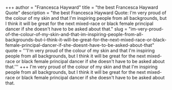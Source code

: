 +++
author = "Francesca Hayward"
title = "the best Francesca Hayward Quote"
description = "the best Francesca Hayward Quote: I'm very proud of the colour of my skin and that I'm inspiring people from all backgrounds, but I think it will be great for the next mixed-race or black female principal dancer if she doesn't have to be asked about that."
slug = "im-very-proud-of-the-colour-of-my-skin-and-that-im-inspiring-people-from-all-backgrounds-but-i-think-it-will-be-great-for-the-next-mixed-race-or-black-female-principal-dancer-if-she-doesnt-have-to-be-asked-about-that"
quote = '''I'm very proud of the colour of my skin and that I'm inspiring people from all backgrounds, but I think it will be great for the next mixed-race or black female principal dancer if she doesn't have to be asked about that.'''
+++
I'm very proud of the colour of my skin and that I'm inspiring people from all backgrounds, but I think it will be great for the next mixed-race or black female principal dancer if she doesn't have to be asked about that.
